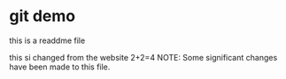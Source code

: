 # git demo
 
this is a readdme file


this si changed from the website
2+2=4
NOTE: Some significant changes have been made to this file.
